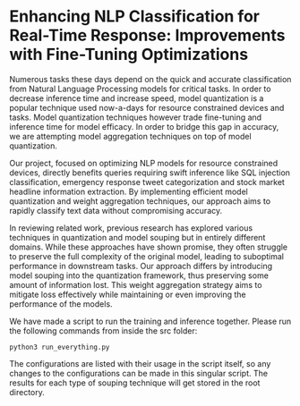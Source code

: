 # Enhancing NLP Classification for Real-Time Response: Improvements with Fine-Tuning Optimizations

Numerous tasks these days depend on the quick and accurate 
classification from Natural Language Processing models for critical tasks. 
In order to decrease inference time and increase speed, model
quantization is a popular technique used now-a-days for resource
constrained devices and tasks. Model quantization techniques 
however trade fine-tuning and inference time for model efficacy. In
order to bridge this gap in accuracy, we are attempting model 
aggregation techniques on top of model quantization.

Our project, focused on optimizing NLP models for resource 
constrained devices, directly benefits queries requiring swift inference
like SQL injection classification, emergency response tweet 
categorization and stock market headline information extraction. By
implementing efficient model quantization and weight aggregation
techniques, our approach aims to rapidly classify text data without
compromising accuracy.

In reviewing related work, previous research has explored 
various techniques in quantization and model souping but in entirely
different domains. While these approaches have shown promise,
they often struggle to preserve the full complexity of the original
model, leading to suboptimal performance in downstream tasks.
Our approach differs by introducing model souping into the 
quantization framework, thus preserving some amount of information
lost. This weight aggregation strategy aims to mitigate loss 
effectively while maintaining or even 
improving the performance of the models.

We have made a script to run the training and inference together. Please run the following commands from inside the src folder:

```python3 run_everything.py```

The configurations are listed with their usage in the script itself, so any changes to the configurations can be made in this singular script. The results for each type of souping technique will get stored in the root directory.
